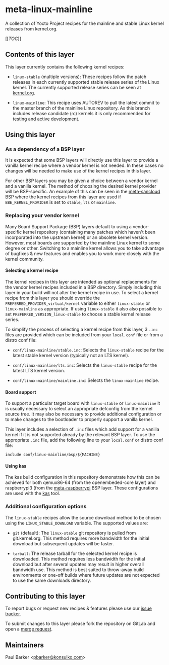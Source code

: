 meta-linux-mainline
===================

A collection of Yocto Project recipes for the mainline and stable Linux
kernel releases from kernel.org.

[[_TOC_]]

## Contents of this layer

This layer currently contains the following kernel recipes:

* `linux-stable` (multiple versions): These recipes follow the patch releases
  in each currently supported stable release series of the Linux kernel. The
  currently supported release series can be seen at
  [kernel.org](https://www.kernel.org/).

* `linux-mainline`: This recipe uses AUTOREV to pull the latest commit to the
  master branch of the mainline Linux repository. As this branch includes
  release candidate (rc) kernels it is only recommended for testing and active
  development.

## Using this layer

### As a dependency of a BSP layer

It is expected that some BSP layers will directly use this layer to provide a
vanilla kernel recipe where a vendor kernel is not needed. In these cases no
changes will be needed to make use of the kernel recipes in this layer.

For other BSP layers you may be given a choice between a vendor kernel and a
vanilla kernel. The method of choosing the desired kernel provider will be
BSP-specific. An example of this can be seen in the
[meta-sancloud](https://github.com/sancloudltd/meta-sancloud/) BSP where the
kernel recipes from this layer are used if `BBE_KERNEL_PROVIDER` is set to
`stable`, `lts` or `mainline`.

### Replacing your vendor kernel

Many Board Support Package (BSP) layers default to using a vendor-specific
kernel repository (containing many patches which haven't been incorporated
into the upstream kernel) or an obsolete kernel version. However, most boards
are supported by the mainline Linux kernel to some degree or other. Switching
to a mainline kernel allows you to take advantage of bugfixes & new features
and enables you to work more closely with the kernel community.

#### Selecting a kernel recipe

The kernel recipes in this layer are intended as optional replacements for
the vendor kernel recipes included in a BSP directory. Simply including this
layer in your build will not alter the kernel recipe in use. To select a
kernel recipe from this layer you should override the
`PREFERRED_PROVIDER_virtual/kernel` variable to either `linux-stable` or
`linux-mainline` as appropriate. If using `linux-stable` it also also
possible to set `PREFERRED_VERSION_linux-stable` to choose a stable kernel
release series.

To simplify the process of selecting a kernel recipe from this layer, 3
`.inc` files are provided which can be included from your `local.conf` file
or from a distro conf file:

* `conf/linux-mainline/stable.inc`: Selects the `linux-stable` recipe for the
  latest stable kernel version (typically not an LTS kernel).

* `conf/linux-mainline/lts.inc`: Selects the `linux-stable` recipe for the
  latest LTS kernel version.

* `conf/linux-mainline/mainline.inc`: Selects the `linux-mainline` recipe.

#### Board support

To support a particular target board with `linux-stable` or `linux-mainline`
it is usually necessary to select an appropriate defconfig from the kernel
source tree. It may also be necessary to provide additional configuration or
to make changes to the bootloader to properly support a vanilla kernel.

This layer includes a selection of `.inc` files which add support for a
vanilla kernel if it is not supported already by the relevant BSP layer. To
use the appropriate `.inc` file, add the following line to your `local.conf`
or distro conf file:

    include conf/linux-mainline/bsp/${MACHINE}

#### Using kas

The kas build configuration in this repository demonstrate how this can be
achieved for both qemux86-64 (from the openembeded-core layer) and
raspberrypi3 (from the
[meta-raspberrypi](https://github.com/agherzan/meta-raspberrypi) BSP layer.
These configurations are used with the [kas](https://github.com/siemens/kas)
tool.

### Additional configuration options

The `linux-stable` recipes allow the source download method to be chosen
using the `LINUX_STABLE_DOWNLOAD` variable. The supported values are:

* `git` (default): The `linux-stable` git repository is pulled from
  git.kernel.org. This method requires more bandwidth for the initial download
  but subsequent updates will be faster.

* `tarball`: The release tarball for the selected kernel recipe is downloaded.
  This method requires less bandwidth for the initial download but after
  several updates may result in higher overall bandwidth use. This method is
  best suited to throw-away build environments or one-off builds where future
  updates are not expected to use the same downloads directory.

## Contributing to this layer

To report bugs or request new recipes & features please use our [issue
tracker][1].

To submit changes to this layer please fork the repository on GitLab and open
a [merge request][2].

[1]: https://gitlab.com/openembedded/community/meta-linux-mainline/-/issues
[2]: https://gitlab.com/openembedded/community/meta-linux-mainline/-/merge_requests

## Maintainers

Paul Barker \<pbarker@konsulko.com\>
